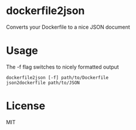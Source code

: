 # dockerfile2json
Converts your Dockerfile to a nice JSON document

Usage
=====

The -f flag switches to nicely formatted output

```
dockerfile2json [-f] path/to/Dockerfile
json2dockerfile path/to/JSON
```

License
=======

MIT
